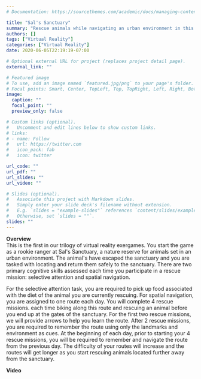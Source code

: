```yaml
---
# Documentation: https://sourcethemes.com/academic/docs/managing-content/

title: "Sal's Sanctuary"
summary: "Rescue animals while navigating an urban environment in this fun and cognitively challenging virtual reality exergame"
authors: []
tags: ["Virtual Reality"]
categories: ["Virtual Reality"]
date: 2020-06-05T22:19:19-07:00

# Optional external URL for project (replaces project detail page).
external_link: ""

# Featured image
# To use, add an image named `featured.jpg/png` to your page's folder.
# Focal points: Smart, Center, TopLeft, Top, TopRight, Left, Right, BottomLeft, Bottom, BottomRight.
image:
  caption: ""
  focal_point: ""
  preview_only: false

# Custom links (optional).
#   Uncomment and edit lines below to show custom links.
# links:
# - name: Follow
#   url: https://twitter.com
#   icon_pack: fab
#   icon: twitter

url_code: ""
url_pdf: ""
url_slides: ""
url_video: ""

# Slides (optional).
#   Associate this project with Markdown slides.
#   Simply enter your slide deck's filename without extension.
#   E.g. `slides = "example-slides"` references `content/slides/example-slides.md`.
#   Otherwise, set `slides = ""`.
slides: ""
---
```


<b> Overview </b><br>
This is the first in our trilogy of virtual reality exergames. You start the game as a rookie ranger at Sal's Sanctuary, a nature reserve for animals set in an urban environment. The animal's have escaped the sanctuary and you are tasked with locating and return them safely to the sanctuary. There are two primary cognitive skills assessed each time you participate in a rescue mission: selective attention and spatial navigation.

For the selective attention task, you are required to pick up food associated with the diet of the animal you are currently rescuing. For spatial navigation, you are assigned to one route each day. You will complete 4 rescue missions. each time biking along this route and rescuing an animal before you end up at the gates of the sanctuary. For the first two rescue missions, we will provide arrows to help you learn the route. After 2 rescue missions, you are required to remember the route using only the landmarks and environment as cues. At the beginning of each day, prior to starting your 4 rescue missions, you will be required to remember and navigate the route from the previous day. The difficulty of your routes will increase and the routes will get longer as you start rescuing animals located further away from the sanctuary.

<b> Video </b>


<!-- {{<video src="Sals Sanctuary.mp4" controls="yes">}} -->
